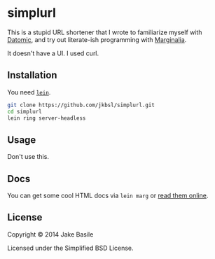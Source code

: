 # simplurl

This is a stupid URL shortener that I wrote to familiarize myself with [Datomic][], and try out literate-ish programming with [Marginalia][].

It doesn't have a UI. I used curl.

## Installation

You need [`lein`][lein].

```bash
git clone https://github.com/jkbsl/simplurl.git
cd simplurl
lein ring server-headless
```

## Usage

Don't use this.

## Docs

You can get some cool HTML docs via `lein marg` or [read them online][docs].

## License

Copyright © 2014 Jake Basile

Licensed under the Simplified BSD License.

[lein]: http://leiningen.org
[Datomic]: http://datomic.com
[Marginalia]: http://gdeer81.github.io/marginalia/
[docs]: http://jkbsl.org/simplurl

